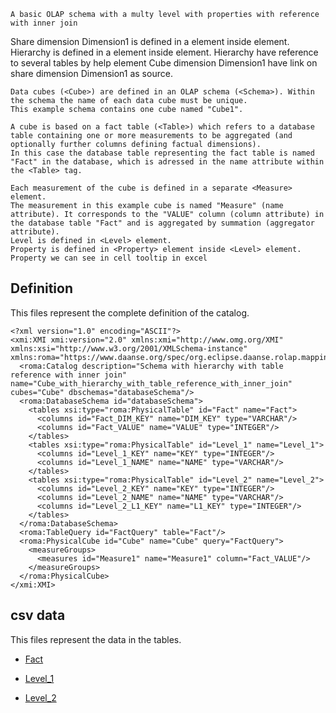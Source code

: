     A basic OLAP schema with a multy level with properties with reference with inner join
Share dimension Dimension1 is defined in a <Dimension> element inside <Schema> element.
Hierarchy is defined in a <Hierarchy> element inside <Dimension> element.
Hierarchy have reference to several tables by help <Join> element
Cube dimension Dimension1 have link on share dimension Dimension1 as source.

    Data cubes (<Cube>) are defined in an OLAP schema (<Schema>). Within the schema the name of each data cube must be unique.
    This example schema contains one cube named "Cube1".

    A cube is based on a fact table (<Table>) which refers to a database table containing one or more measurements to be aggregated (and optionally further columns defining factual dimensions).
    In this case the database table representing the fact table is named "Fact" in the database, which is adressed in the name attribute within the <Table> tag.

    Each measurement of the cube is defined in a separate <Measure> element.
    The measurement in this example cube is named "Measure" (name attribute). It corresponds to the "VALUE" column (column attribute) in the database table "Fact" and is aggregated by summation (aggregator attribute).
    Level is defined in <Level> element.
    Property is defined in <Property> element inside <Level> element. Property we can see in cell tooltip in excel



## Definition

This files represent the complete definition of the catalog.

```xmi
<?xml version="1.0" encoding="ASCII"?>
<xmi:XMI xmi:version="2.0" xmlns:xmi="http://www.omg.org/XMI" xmlns:xsi="http://www.w3.org/2001/XMLSchema-instance" xmlns:roma="https://www.daanse.org/spec/org.eclipse.daanse.rolap.mapping">
  <roma:Catalog description="Schema with hierarchy with table reference with inner join" name="Cube_with_hierarchy_with_table_reference_with_inner_join" cubes="Cube" dbschemas="databaseSchema"/>
  <roma:DatabaseSchema id="databaseSchema">
    <tables xsi:type="roma:PhysicalTable" id="Fact" name="Fact">
      <columns id="Fact_DIM_KEY" name="DIM_KEY" type="VARCHAR"/>
      <columns id="Fact_VALUE" name="VALUE" type="INTEGER"/>
    </tables>
    <tables xsi:type="roma:PhysicalTable" id="Level_1" name="Level_1">
      <columns id="Level_1_KEY" name="KEY" type="INTEGER"/>
      <columns id="Level_1_NAME" name="NAME" type="VARCHAR"/>
    </tables>
    <tables xsi:type="roma:PhysicalTable" id="Level_2" name="Level_2">
      <columns id="Level_2_KEY" name="KEY" type="INTEGER"/>
      <columns id="Level_2_NAME" name="NAME" type="VARCHAR"/>
      <columns id="Level_2_L1_KEY" name="L1_KEY" type="INTEGER"/>
    </tables>
  </roma:DatabaseSchema>
  <roma:TableQuery id="FactQuery" table="Fact"/>
  <roma:PhysicalCube id="Cube" name="Cube" query="FactQuery">
    <measureGroups>
      <measures id="Measure1" name="Measure1" column="Fact_VALUE"/>
    </measureGroups>
  </roma:PhysicalCube>
</xmi:XMI>

```
## csv data


This files represent the data in the tables.

- [Fact](./data/Fact.csv)

- [Level_1](./data/Level_1.csv)

- [Level_2](./data/Level_2.csv)

